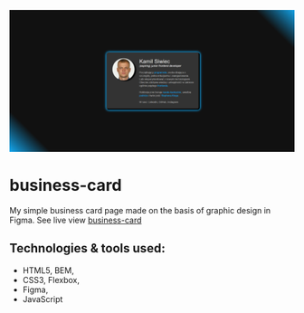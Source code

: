 ![cover](gh/card.png)

# business-card

My simple business card page made on the basis of graphic design in Figma.
See live view [business-card](https://kamil-siwiec.github.io/business-card/)

## Technologies & tools used:
- HTML5, BEM,
- CSS3, Flexbox,
- Figma,
- JavaScript
